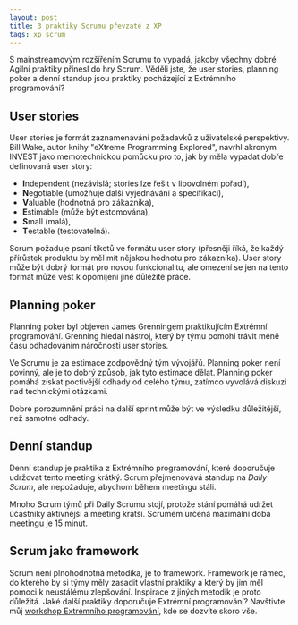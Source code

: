 ```yaml
---
layout: post
title: 3 praktiky Scrumu převzaté z XP
tags: xp scrum
---
```


S mainstreamovým rozšířením Scrumu to vypadá, jakoby všechny dobré Agilní praktiky
přinesl do hry Scrum. Věděli jste, že user stories, planning poker a denní standup jsou praktiky
pocházející z Extrémního programování?

## User stories

User stories je formát zaznamenávání požadavků z uživatelské perspektivy.
Bill Wake, autor knihy "eXtreme Programming Explored", navrhl akronym INVEST jako memotechnickou
pomůcku pro to, jak by měla vypadat dobře definovaná user story:

-  **I**ndependent (nezávislá; stories lze řešit v libovolném pořadí),
-  **N**egotiable (umožňuje další vyjednávání a specifikaci),
-  **V**aluable (hodnotná pro zákazníka),
-  **E**stimable (může být estomována),
-  **S**mall (malá),
-  **T**estable (testovatelná).

Scrum požaduje psaní tiketů ve formátu user story (přesněji říká, že každý přírůstek produktu by měl mít
nějakou hodnotu pro zákazníka). User story může být dobrý formát pro novou funkcionalitu, ale
omezení se jen na tento formát může vést k opomíjení jiné důležité práce.

## Planning poker

Planning poker byl objeven James Grenningem praktikujícím Extrémní programování. Grenning hledal nástroj,
který by týmu pomohl trávit méně času odhadováním náročnosti user stories.

Ve Scrumu je za estimace zodpovědný tým vývojářů. Planning poker není povinný, ale je to dobrý způsob,
jak tyto estimace dělat. Planning poker pomáhá získat poctivější odhady od celého týmu, zatímco
vyvolává diskuzi nad technickými otázkami.

Dobré porozumnění práci na další sprint může být ve výsledku důležitější, než samotné odhady.

## Denní standup

Denní standup je praktika z Extrémního programování, které doporučuje udržovat tento meeting krátký.
Scrum přejmenovává standup na *Daily Scrum*, ale nepožaduje, abychom během meetingu stáli.

Mnoho Scrum týmů při Daily Scrumu stojí, protože stání pomáhá udržet účastníky aktivnější
a meeting kratší. Scrumem určená maximální doba meetingu je 15 minut.

## Scrum jako framework

Scrum není plnohodnotná metodika, je to framework. Framework je rámec, do kterého by si týmy
měly zasadit vlastní praktiky a který by jim měl pomoci k neustálému zlepšování.
Inspirace z jiných metodik je proto důležitá. Jaké další praktiky doporučuje Extrémní programování?
Navštivte můj [workshop Extrémního programování](/sluzby), kde se dozvíte skoro vše.
